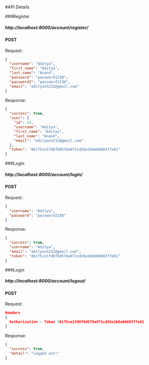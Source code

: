 #API Details

###Register

<h5>http://localhost:8000/account/register/</h5>
<p><h4>POST</h4></p>

Request:

```json
{
  "username": "Aditya",
  "first_name": "Aditya",
  "last_name": "Anand",
  "password": "password123@",
  "password2": "password123@",
  "email": "adityash212@gmail.com"
}
```

Response:

```json
{
  "success": true,
  "user": {
    "id": 14,
    "username": "Aditya",
    "first_name": "Aditya",
    "last_name": "Anand",
    "email": "adityash212@gmail.com"
  },
  "token": "8b1f5ce1fd6f0d578a971cd26e1b8ebb083f7e81"
}
```

###Login

<h5>http://localhost:8000/account/login/</h5>
<p><h4>POST</h4></p>

Request:

```json
{
  "username": "Aditya",
  "password": "password123@"
}
```

Response:

```json
{
  "success": true,
  "username": "Aditya",
  "email": "adityash212@gmail.com",
  "token": "8b1f5ce1fd6f0d578a971cd26e1b8ebb083f7e81"
}
```

###Login

<h5>http://localhost:8000/account/logout/</h5>
<p><h4>POST</h4></p>

Request:

```json
Headers
{
  Authorization : Token 8b1f5ce1fd6f0d578a971cd26e1b8ebb083f7e81
}

```

Response:

```json
{
  "success": true,
  "detail": "Logged out!"
}
```
